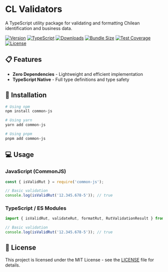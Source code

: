 # CL Validators

A TypeScript utility package for validating and formatting Chilean identification and business data.

[![Version](https://img.shields.io/npm/v/common-js?logo=npm)](https://www.npmjs.com/bennu/common-js)
[![TypeScript](https://img.shields.io/badge/TypeScript-5-3178C6?logo=typescript)](https://www.typescriptlang.org/)
[![Downloads](https://img.shields.io/npm/dm/common-js)](https://www.npmjs.com/bennu/common-js)
[![Bundle Size](https://img.shields.io/bundlephobia/minzip/common-js)](https://bundlephobia.com/bennu/common-js)
[![Test Coverage](https://img.shields.io/badge/coverage-100%25-brightgreen)](https://github.com/bennu/common-js)
[![License](https://img.shields.io/badge/license-MIT-blue.svg?logo=opensourceinitiative)](https://opensource.org/license/mit)

## 📋 Features

- **Zero Dependencies** - Lightweight and efficient implementation
- **TypeScript Native** - Full type definitions and type safety


## 🚀 Installation

```bash
# Using npm
npm install common-js

# Using yarn
yarn add common-js

# Using pnpm
pnpm add common-js
```

## 💻 Usage

### JavaScript (CommonJS)

```javascript
const { isValidRut } = require('common-js');

// Basic validation
console.log(isValidRut('12.345.678-5')); // true
```

### TypeScript / ES Modules

```typescript
import { isValidRut, validateRut, formatRut, RutValidationResult } from 'common-js';

// Basic validation
console.log(isValidRut('12.345.678-5')); // true
```

## 📝 License

This project is licensed under the MIT License - see the [LICENSE](LICENSE) file for details.